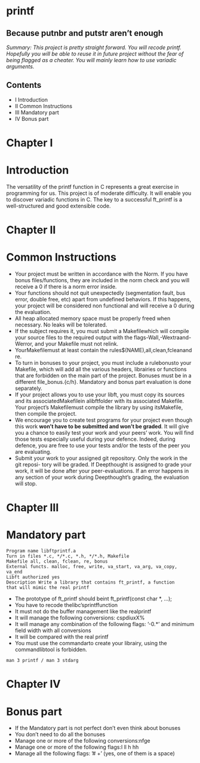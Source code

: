 # printf

## Because putnbr and putstr aren’t enough

_Summary: This project is pretty straight forward. You will recode printf. Hopefully you
will be able to reuse it in future project without the fear of being flagged as a cheater.
You will mainly learn how to use variadic arguments._


## Contents

- I Introduction
- II Common Instructions
- III Mandatory part
- IV Bonus part


# Chapter I

# Introduction

The versatility of the printf function in C represents a great exercise in programming for
us. This project is of moderate difficulty. It will enable you to discover variadic functions
in C.
The key to a successful ft_printf is a well-structured and good extensible code.


# Chapter II

# Common Instructions

- Your project must be written in accordance with the Norm. If you have bonus
    files/functions, they are included in the norm check and you will receive a 0 if there
    is a norm error inside.
- Your functions should not quit unexpectedly (segmentation fault, bus error, double
    free, etc) apart from undefined behaviors. If this happens, your project will be
    considered non functional and will receive a 0 during the evaluation.
- All heap allocated memory space must be properly freed when necessary. No leaks
    will be tolerated.
- If the subject requires it, you must submit a Makefilewhich will compile your
    source files to the required output with the flags-Wall,-Wextraand-Werror, and
    your Makefile must not relink.
- YourMakefilemust at least contain the rules$(NAME),all,clean,fcleanand
    re.
- To turn in bonuses to your project, you must include a rulebonusto your Makefile,
    which will add all the various headers, librairies or functions that are forbidden on
    the main part of the project. Bonuses must be in a different file_bonus.{c/h}.
    Mandatory and bonus part evaluation is done separately.
- If your project allows you to use your libft, you must copy its sources and its
    associatedMakefilein alibftfolder with its associated Makefile. Your project’s
    Makefilemust compile the library by using itsMakefile, then compile the project.
- We encourage you to create test programs for your project even though this work
    **won’t have to be submitted and won’t be graded**. It will give you a chance
    to easily test your work and your peers’ work. You will find those tests especially
    useful during your defence. Indeed, during defence, you are free to use your tests
    and/or the tests of the peer you are evaluating.
- Submit your work to your assigned git repository. Only the work in the git reposi-
    tory will be graded. If Deepthought is assigned to grade your work, it will be done
    after your peer-evaluations. If an error happens in any section of your work during
    Deepthought’s grading, the evaluation will stop.


# Chapter III

# Mandatory part

```
Program name libftprintf.a
Turn in files *.c, */*.c, *.h, */*.h, Makefile
Makefile all, clean, fclean, re, bonus
External functs. malloc, free, write, va_start, va_arg, va_copy,
va_end
Libft authorized yes
Description Write a library that contains ft_printf, a function
that will mimic the real printf
```
- The prototype of ft_printf should beint ft_printf(const char *, ...);
- You have to recode thelibc’sprintffunction
- It must not do the buffer management like the realprintf
- It will manage the following conversions: cspdiuxX%
- It will manage any combination of the following flags: ’-0.*’ and minimum field
    width with all conversions
- It will be compared with the real printf
- You must use the commandarto create your librairy, using the commandlibtool
    is forbidden.

```
man 3 printf / man 3 stdarg
```

# Chapter IV

# Bonus part

- If the Mandatory part is not perfect don’t even think about bonuses
- You don’t need to do all the bonuses
- Manage one or more of the following conversions:nfge
- Manage one or more of the following flags:l ll h hh
- Manage all the following flags: ’# +’ (yes, one of them is a space)

